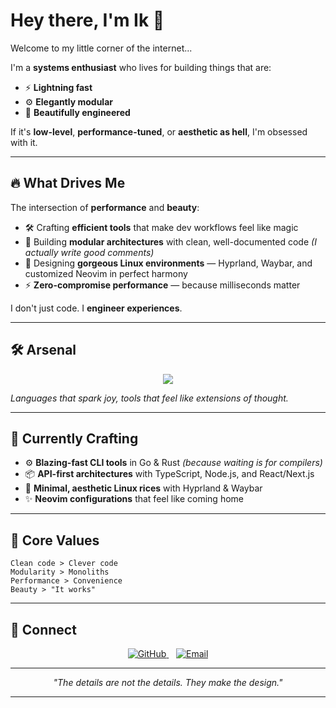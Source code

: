 # Hey there, I'm Ik 👋

Welcome to my little corner of the internet...

I'm a **systems enthusiast** who lives for building things that are:
- ⚡ **Lightning fast**
- ⚙️ **Elegantly modular** 
- 💅 **Beautifully engineered**

If it's **low-level**, **performance-tuned**, or **aesthetic as hell**, I'm obsessed with it.

---

## 🔥 What Drives Me

The intersection of **performance** and **beauty**:
- 🛠️ Crafting **efficient tools** that make dev workflows feel like magic
- 🧩 Building **modular architectures** with clean, well-documented code *(I actually write good comments)*
- 🎨 Designing **gorgeous Linux environments** — Hyprland, Waybar, and customized Neovim in perfect harmony
- ⚡ **Zero-compromise performance** — because milliseconds matter

I don't just code. I **engineer experiences**.

---

## 🛠️ Arsenal

<p align="center">
  <a href="https://skillicons.dev">
    <img src="https://skillicons.dev/icons?i=rust,go,typescript,nodejs,react,nextjs,linux,neovim" />
  </a>
</p>

*Languages that spark joy, tools that feel like extensions of thought.*

---

## 🚀 Currently Crafting

- ⚙️ **Blazing-fast CLI tools** in Go & Rust *(because waiting is for compilers)*
- 📦 **API-first architectures** with TypeScript, Node.js, and React/Next.js
- 🎨 **Minimal, aesthetic Linux rices** with Hyprland & Waybar
- ✨ **Neovim configurations** that feel like coming home

---

## 💎 Core Values

```
Clean code > Clever code
Modularity > Monoliths  
Performance > Convenience
Beauty > "It works"
```

---

## 📡 Connect

<p align="center">
  <a href="https://github.com/Ik-cyber">
    <img src="https://img.shields.io/badge/GitHub-000000?style=for-the-badge&logo=github&logoColor=white&labelColor=000000&color=1a1a1a" alt="GitHub" />
  </a>
  &nbsp;&nbsp;
  <a href="mailto:numterminal@gmail.com">
    <img src="https://img.shields.io/badge/Email-000000?style=for-the-badge&logo=gmail&logoColor=white&labelColor=000000&color=1a1a1a" alt="Email" />
  </a>
</p>

---

<p align="center">
  <i>"The details are not the details. They make the design."</i>
</p>

---

<!--- Optional GitHub Stats Section -->
<!---
<p align="center">
  <img src="https://github-readme-stats.vercel.app/api?username=Ik-cyber&show_icons=true&theme=tokyonight" alt="GitHub Stats" />
</p>
--->

